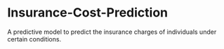 # Insurance-Cost-Prediction
A predictive model to predict the insurance charges of individuals under certain conditions.
